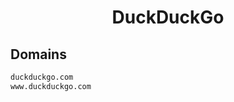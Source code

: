 


<h1 align="center">DuckDuckGo</h1>  


## Domains


```html
duckduckgo.com
www.duckduckgo.com
```  

<br>
